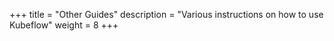 +++
title = "Other Guides"
description = "Various instructions on how to use Kubeflow"
weight = 8
+++
